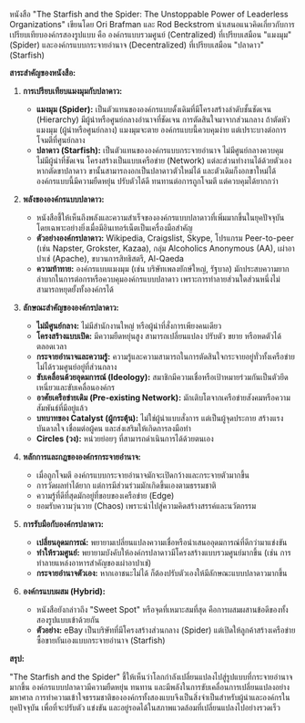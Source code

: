 หนังสือ "The Starfish and the Spider: The Unstoppable Power of Leaderless Organizations" เขียนโดย Ori Brafman และ Rod Beckstrom นำเสนอแนวคิดเกี่ยวกับการเปรียบเทียบองค์กรสองรูปแบบ คือ องค์กรแบบรวมศูนย์ (Centralized) ที่เปรียบเสมือน "แมงมุม" (Spider) และองค์กรแบบกระจายอำนาจ (Decentralized) ที่เปรียบเสมือน "ปลาดาว" (Starfish)

**สาระสำคัญของหนังสือ:**

1.  **การเปรียบเทียบแมงมุมกับปลาดาว:**
    *   **แมงมุม (Spider):** เป็นตัวแทนขององค์กรแบบดั้งเดิมที่มีโครงสร้างลำดับชั้นชัดเจน (Hierarchy) มีผู้นำหรือศูนย์กลางอำนาจที่ชัดเจน การตัดสินใจมาจากส่วนกลาง ถ้าตัดหัวแมงมุม (ผู้นำหรือศูนย์กลาง) แมงมุมจะตาย องค์กรแบบนี้ควบคุมง่าย แต่เปราะบางต่อการโจมตีที่ศูนย์กลาง
    *   **ปลาดาว (Starfish):** เป็นตัวแทนขององค์กรแบบกระจายอำนาจ ไม่มีศูนย์กลางควบคุม ไม่มีผู้นำที่ชัดเจน โครงสร้างเป็นแบบเครือข่าย (Network) แต่ละส่วนทำงานได้ด้วยตัวเอง หากตัดขาปลาดาว ขานั้นสามารถงอกเป็นปลาดาวตัวใหม่ได้ และตัวเดิมก็งอกขาใหม่ได้ องค์กรแบบนี้มีความยืดหยุ่น ปรับตัวได้ดี ทนทานต่อการถูกโจมตี แต่ควบคุมได้ยากกว่า

2.  **พลังขององค์กรแบบปลาดาว:**
    *   หนังสือชี้ให้เห็นถึงพลังและความสำเร็จขององค์กรแบบปลาดาวที่เพิ่มมากขึ้นในยุคปัจจุบัน โดยเฉพาะอย่างยิ่งเมื่อมีอินเทอร์เน็ตเป็นเครื่องมือสำคัญ
    *   **ตัวอย่างองค์กรปลาดาว:** Wikipedia, Craigslist, Skype, โปรแกรม Peer-to-peer (เช่น Napster, Grokster, Kazaa), กลุ่ม Alcoholics Anonymous (AA), เผ่าอาปาเช่ (Apache), ขบวนการสิทธิสตรี, Al-Qaeda
    *   **ความท้าทาย:** องค์กรแบบแมงมุม (เช่น บริษัทเพลงยักษ์ใหญ่, รัฐบาล) มักประสบความยากลำบากในการต่อกรหรือควบคุมองค์กรแบบปลาดาว เพราะการทำลายส่วนใดส่วนหนึ่งไม่สามารถหยุดยั้งทั้งองค์กรได้

3.  **ลักษณะสำคัญขององค์กรปลาดาว:**
    *   **ไม่มีศูนย์กลาง:** ไม่มีสำนักงานใหญ่ หรือผู้นำที่สั่งการเพียงคนเดียว
    *   **โครงสร้างแบบเปิด:** มีความยืดหยุ่นสูง สามารถเปลี่ยนแปลง ปรับตัว ขยาย หรือหดตัวได้ตลอดเวลา
    *   **กระจายอำนาจและความรู้:** ความรู้และความสามารถในการตัดสินใจกระจายอยู่ทั่วทั้งเครือข่าย ไม่ได้รวมศูนย์อยู่ที่ส่วนกลาง
    *   **ขับเคลื่อนด้วยอุดมการณ์ (Ideology):** สมาชิกมีความเชื่อหรือเป้าหมายร่วมกันเป็นตัวยึดเหนี่ยวและขับเคลื่อนองค์กร
    *   **อาศัยเครือข่ายเดิม (Pre-existing Network):** มักเติบโตจากเครือข่ายสังคมหรือความสัมพันธ์ที่มีอยู่แล้ว
    *   **บทบาทของ Catalyst (ผู้กระตุ้น):** ไม่ใช่ผู้นำแบบสั่งการ แต่เป็นผู้จุดประกาย สร้างแรงบันดาลใจ เชื่อมต่อผู้คน และส่งเสริมให้เกิดการลงมือทำ
    *   **Circles (วง):** หน่วยย่อยๆ ที่สามารถดำเนินการได้ด้วยตนเอง

4.  **หลักการและกฎขององค์กรกระจายอำนาจ:**
    *   เมื่อถูกโจมตี องค์กรแบบกระจายอำนาจมักจะเปิดกว้างและกระจายตัวมากขึ้น
    *   การวัดผลทำได้ยาก แต่การมีส่วนร่วมมักเกิดขึ้นเองตามธรรมชาติ
    *   ความรู้ที่ดีที่สุดมักอยู่ที่ขอบของเครือข่าย (Edge)
    *   ยอมรับความวุ่นวาย (Chaos) เพราะนำไปสู่ความคิดสร้างสรรค์และนวัตกรรม

5.  **การรับมือกับองค์กรปลาดาว:**
    *   **เปลี่ยนอุดมการณ์:** พยายามเปลี่ยนแปลงความเชื่อหรือนำเสนออุดมการณ์ที่ดีกว่ามาแข่งขัน
    *   **ทำให้รวมศูนย์:** พยายามบังคับให้องค์กรปลาดาวมีโครงสร้างแบบรวมศูนย์มากขึ้น (เช่น การทำลายแหล่งอาหารสำคัญของเผ่าอาปาเช่)
    *   **กระจายอำนาจตัวเอง:** หากเอาชนะไม่ได้ ก็ต้องปรับตัวเองให้มีลักษณะแบบปลาดาวมากขึ้น

6.  **องค์กรแบบผสม (Hybrid):**
    *   หนังสือยังกล่าวถึง "Sweet Spot" หรือจุดที่เหมาะสมที่สุด คือการผสมผสานข้อดีของทั้งสองรูปแบบเข้าด้วยกัน
    *   **ตัวอย่าง:** eBay เป็นบริษัทที่มีโครงสร้างส่วนกลาง (Spider) แต่เปิดให้ลูกค้าสร้างเครือข่ายซื้อขายกันเองแบบกระจายอำนาจ (Starfish)

**สรุป:**

"The Starfish and the Spider" ชี้ให้เห็นว่าโลกกำลังเปลี่ยนแปลงไปสู่รูปแบบที่กระจายอำนาจมากขึ้น องค์กรแบบปลาดาวมีความยืดหยุ่น ทนทาน และมีพลังในการขับเคลื่อนการเปลี่ยนแปลงอย่างมหาศาล การทำความเข้าใจธรรมชาติขององค์กรทั้งสองแบบจึงเป็นสิ่งจำเป็นสำหรับผู้นำและองค์กรในยุคปัจจุบัน เพื่อที่จะปรับตัว แข่งขัน และอยู่รอดได้ในสภาพแวดล้อมที่เปลี่ยนแปลงไปอย่างรวดเร็ว
